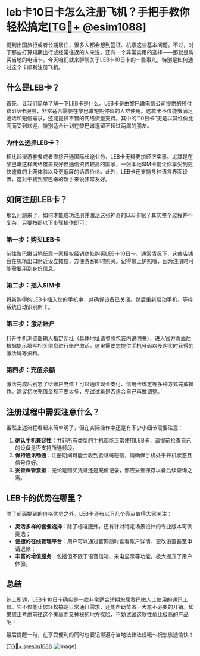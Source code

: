 # leb卡10日卡怎么注册飞机？手把手教你轻松搞定[[TG💪+ @esim1088](https://t.me/s/esim1088)]

提到出国旅行或者长期居住，很多人都会想到签证、机票这些基本问题。不过，对于那些打算短期出行或经常往返的人来说，还有一个非常实用的选择——那就是购买当地的电话卡。今天咱们就来聊聊关于LEB卡10日卡的一些事儿，特别是如何通过这个卡顺利注册飞机。

## 什么是LEB卡？

首先，让我们简单了解一下LEB卡是什么。LEB卡是由黎巴嫩电信公司提供的预付费SIM卡服务，非常适合需要在黎巴嫩短期停留的人群使用。这款卡不仅能够满足通话和短信需求，还能提供不错的网络流量支持。其中的“10日卡”更是以其性价比高而受到欢迎，特别适合计划在黎巴嫩逗留不超过两周的朋友。

### 为什么选择LEB卡？

相比起漫游套餐或者直接开通国际长途业务，LEB卡无疑更加经济实惠。尤其是在黎巴嫩这样网络覆盖良好但通信资费较高的国家，一张本地SIM卡能让你享受到更快速度的上网体验以及更低廉的话费价格。此外，LEB卡还支持多种语言界面设置，这对于初到黎巴嫩的新手来说非常友好。

## 如何注册LEB卡？

那么问题来了，如何才能成功注册并激活这张神奇的LEB卡呢？其实整个过程并不复杂，只要按照以下步骤操作即可：

### 第一步：购买LEB卡

前往黎巴嫩当地任意一家授权经销商处购买LEB卡10日卡。通常情况下，这些店铺会在机场出口附近设立摊位，方便游客即时购买。记得带上护照哦，因为注册时可能需要用到身份信息。

### 第二步：插入SIM卡

将新购得的LEB卡插入您的手机中，并确保设备已关闭。然后重新启动手机，等待系统自动识别新卡。

### 第三步：激活账户

打开手机浏览器输入指定网址（具体地址请参照包装内说明书），进入官方页面后根据提示填写相关信息进行账户激活。这里需要您提供手机号码以及购买时获得的激活码等资料。

### 第四步：充值余额

激活完成后别忘了给账户充值！可以通过现金支付、信用卡绑定等多种方式完成操作。建议初次充值金额不要太多，先试试看是否适合自己再做调整。

## 注册过程中需要注意什么？

虽然上述流程看起来简单明了，但在实际操作中还是有不少小细节需要注意：

1. **确认手机兼容性**：并非所有类型的手机都能正常使用LEB卡，请提前检查自己的设备是否支持所选频段。
2. **保持通讯畅通**：注册期间可能会收到验证码短信，请确保手机处于开机状态且信号良好。
3. **妥善保管票据**：无论是购买凭证还是充值记录，都应妥善保存以备后续查询之需。

## LEB卡的优势在哪里？

除了前面提到的价格优势之外，LEB卡还有以下几个亮点值得大家关注：

- **灵活多样的套餐选择**：除了标准版外，还有针对特定场景设计的专业版本可供挑选；
- **便捷的在线管理平台**：用户可以通过官网随时查看账户详情、更改设置甚至申请退款；
- **丰富的增值服务**：包括但不限于语音信箱、来电显示等功能，极大提升了用户体验。

## 总结

综上所述，LEB卡10日卡确实是一款非常适合短期旅居黎巴嫩人士使用的通讯工具。它不仅能让您轻松搞定日常通讯需求，还能帮助节省一大笔不必要的开销。如果您正考虑前往这个美丽而又神秘的地方探险，不妨试试这款性价比极高的产品吧！

最后提醒一句，在享受便利的同时也要记得遵守当地法律法规哦～祝您旅途愉快！

[[TG💪+ @esim1088](https://t.me/s/esim1088) ![Image](https://i.postimg.cc/4NQfJmqS/Snipaste-2025-05-13-00-14-12.png)]
